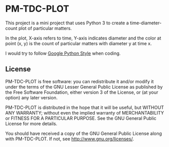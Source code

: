 # PM-TDC-PLOT

This project is a mini project that uses Python 3 to create a time-diameter-count plot of particular matters.

In the plot, X-axis refers to time, Y-axis indicates diameter and the color at point (x, y) is the count of particular matters with diameter y at time x.

I would try to follow [Google Python Style](https://google.github.io/styleguide/pyguide.html) when coding.

## License

PM-TDC-PLOT is free software: you can redistribute it and/or modify
it under the terms of the GNU Lesser General Public License as
published by the Free Software Foundation, either version 3 of the
License, or (at your option) any later version.

PM-TDC-PLOT is distributed in the hope that it will be useful,
but WITHOUT ANY WARRANTY; without even the implied warranty of
MERCHANTABILITY or FITNESS FOR A PARTICULAR PURPOSE.  See the
GNU General Public License for more details.

You should have received a copy of the GNU General Public License
along with PM-TDC-PLOT.  If not, see <http://www.gnu.org/licenses/>.
